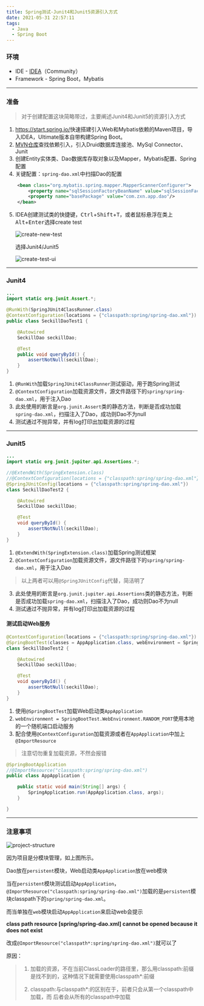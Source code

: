 ```yaml
---
title: Spring测试-Junit4和Junit5资源引入方式
date: 2021-05-31 22:57:11
tags:
  - Java
  - Spring Boot
---
```


### 环境

* IDE - [IDEA](https://www.jetbrains.com/idea/)（Community）
* Framework - Spring Boot，Mybatis

***

### 准备

> 对于创建配置这块简略带过，主要阐述Junit4和Junit5的资源引入方式

1. <https://start.spring.io/>快速搭建引入Web和Mybatis依赖的Maven项目，导入IDEA，Ultimate版本自带构建Spring Boot。
2. [MVN仓库](https://mvnrepository.com/)查找依赖引入，引入Druid数据库连接池、MySql Connector、Junit
3. 创建Entity实体类、Dao数据库存取对象以及Mapper，Mybatis配置、Spring配置
4. 关键配置：`spring-dao.xml`中扫描Dao的配置

```xml
    <bean class="org.mybatis.spring.mapper.MapperScannerConfigurer">
        <property name="sqlSessionFactoryBeanName" value="sqlSessionFactory"/>
        <property name="basePackage" value="com.zxn.app.dao"/>
    </bean>
```

5. IDEA创建测试类的快捷键，<kbd>Ctrl</kbd>+<kbd>Shift</kbd>+<kbd>T</kbd>，或者鼠标悬浮在类上<kbd>Alt</kbd>+<kbd>Enter</kbd>选择create test

   ![create-new-test](create-new-test.jpg)

   选择Junit4/Junit5

   ![create-test-ui](create-test-ui.jpg)

---

### Junit4

```java
...
import static org.junit.Assert.*;

@RunWith(SpringJUnit4ClassRunner.class)
@ContextConfiguration(locations = {"classpath:spring/spring-dao.xml"})
public class SeckillDaoTest1 {

    @Autowired
    SeckillDao seckillDao;

    @Test
    public void queryById() {
        assertNotNull(seckillDao);
    }
}
```

1. `@RunWith`加载`SpringJUnit4ClassRunner`测试驱动，用于跑Spring测试
2. `@ContextConfiguration`加载资源文件，源文件路径下的`spring/spring-dao.xml`，用于注入Dao
3. 此处使用的断言是`org.junit.Assert`类的静态方法，判断是否成功加载`spring-dao.xml`，扫描注入了Dao，成功则Dao不为null
4. 测试通过不抛异常，并有log打印出加载资源的过程

---

### Junit5

```java
...
import static org.junit.jupiter.api.Assertions.*;

//@ExtendWith(SpringExtension.class)
//@ContextConfiguration(locations = {"classpath:spring/spring-dao.xml"})
@SpringJUnitConfig(locations = {"classpath:spring/spring-dao.xml"})
class SeckillDaoTest2 {

    @Autowired
    SeckillDao seckillDao;

    @Test
    void queryById() {
        assertNotNull(seckillDao);
    }
}
```

1. `@ExtendWith(SpringExtension.class)`加载Spring测试框架
2. `@ContextConfiguration`加载资源文件，源文件路径下的`spring/spring-dao.xml`，用于注入Dao

> 以上两者可以用`@SpringJUnitConfig`代替，简洁明了

3. 此处使用的断言是`org.junit.jupiter.api.Assertions`类的静态方法，判断是否成功加载`spring-dao.xml`，扫描注入了Dao，成功则Dao不为null
4. 测试通过不抛异常，并有log打印出加载资源的过程

#### 测试启动Web服务

```java
@ContextConfiguration(locations = {"classpath:spring/spring-dao.xml"})
@SpringBootTest(classes = AppApplication.class, webEnvironment = SpringBootTest.WebEnvironment.RANDOM_PORT)
class SeckillDaoTest2 {

    @Autowired
    SeckillDao seckillDao;

    @Test
    void queryById() {
        assertNotNull(seckillDao);
    }
}
```

1. 使用`@SpringBootTest`加载Web启动类`AppApplication`
2. `webEnvironment = SpringBootTest.WebEnvironment.RANDOM_PORT`使用本地的一个随机端口启动服务
3. 配合使用`@ContextConfiguration`加载资源或者在`AppApplication`中加上`@ImportResource`

> 注意切勿重复加载资源，不然会报错

```java
@SpringBootApplication
//@ImportResource("classpath:spring/spring-dao.xml")
public class AppApplication {

	public static void main(String[] args) {
		SpringApplication.run(AppApplication.class, args);
	}

}
```

---

### 注意事项

![project-structure](project-structure.jpg)

因为项目是分模块管理，如上图所示。

Dao放在`persistent`模块，Web启动类`AppApplication`放在web模块

当在`persistent`模块测试启动`AppApplication`，`@ImportResource("classpath:spring/spring-dao.xml")`加载的是`persistent`模块classpath下的`spring/spring-dao.xml`。

而当单独在`web`模块启动`AppApplication`来启动web会提示

**class path resource [spring/spring-dao.xml] cannot be opened because it does not exist**

改成`@ImportResource("classpath*:spring/spring-dao.xml")`就可以了

原因：

>1. 加载的资源，不在当前ClassLoader的路径里，那么用classpath:前缀是找不到的，这种情况下就需要使用classpath*:前缀
>
>2. classpath:与classpath*:的区别在于，前者只会从第一个classpath中加载，而 后者会从所有的classpath中加载
